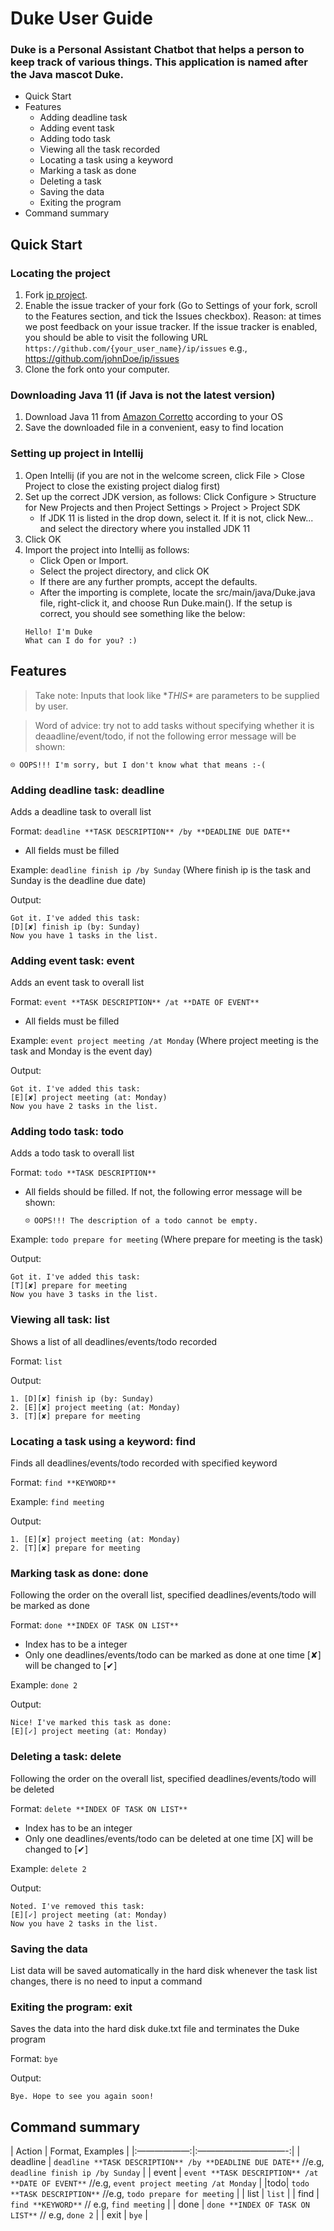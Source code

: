 # Duke User Guide

### Duke is a Personal Assistant Chatbot that helps a person to keep track of various things. This application is named after the Java mascot Duke.

* Quick Start
* Features 
   - Adding deadline task
   - Adding event task
   - Adding todo task
   - Viewing all the task recorded
   - Locating a task using a keyword
   - Marking a task as done
   - Deleting a task
   - Saving the data
   - Exiting the program
* Command summary




## Quick Start
### Locating the project
1) Fork [ip project](https://github.com/nus-cs2113-AY2021S1/ip).
2) Enable the issue tracker of your fork (Go to Settings of your fork, scroll to the Features section, and tick the Issues checkbox). Reason: at times we post feedback on your issue tracker.
If the issue tracker is enabled, you should be able to visit the following URL `https://github.com/{your_user_name}/ip/issues` e.g., https://github.com/johnDoe/ip/issues
3) Clone the fork onto your computer.




### Downloading Java 11 (if Java is not the latest version)
1) Download Java 11 from [Amazon Corretto](https://docs.aws.amazon.com/corretto/latest/corretto-11-ug/downloads-list.html) according to your OS
2) Save the downloaded file in a convenient, easy to find location



### Setting up project in Intellij
1) Open Intellij (if you are not in the welcome screen, click File > Close Project to close the existing project dialog first)
2) Set up the correct JDK version, as follows: Click Configure > Structure for New Projects and then Project Settings > Project > Project SDK
   - If JDK 11 is listed in the drop down, select it. If it is not, click New... and select the directory where you installed JDK 11
3) Click OK
4) Import the project into Intellij as follows:
   - Click Open or Import.	
   - Select the project directory, and click OK
   - If there are any further prompts, accept the defaults.
   - After the importing is complete, locate the src/main/java/Duke.java file, right-click it, and choose Run Duke.main(). If the setup is correct, you should see something like the below:
   ```
   Hello! I'm Duke
   What can I do for you? :)
   ```




## Features
> Take note: Inputs that look like \**THIS\** are parameters to be supplied by user.

> Word of advice: try not to add tasks without specifying whether it is deaadline/event/todo, if not the following error message will be shown:
```
☹ OOPS!!! I'm sorry, but I don't know what that means :-(
```



### Adding deadline task: deadline

Adds a deadline task to overall list

Format: `deadline **TASK DESCRIPTION** /by **DEADLINE DUE DATE**`
* All fields must be filled

Example: `deadline finish ip /by Sunday` (Where finish ip is the task and Sunday is the deadline due date)

Output:
```
Got it. I've added this task:
[D][✘] finish ip (by: Sunday)
Now you have 1 tasks in the list.
```




### Adding event task: event 

Adds an event task to overall list

Format: `event **TASK DESCRIPTION** /at **DATE OF EVENT**`
* All fields must be filled

Example: `event project meeting /at Monday` (Where project meeting is the task and Monday is the event day)

Output:
```
Got it. I've added this task:
[E][✘] project meeting (at: Monday)
Now you have 2 tasks in the list.
```



### Adding todo task: todo

Adds a todo task to overall list

Format: `todo **TASK DESCRIPTION**`
* All fields should be filled. If not, the following error message will be shown:
   ```
   ☹ OOPS!!! The description of a todo cannot be empty.
   ```

Example: `todo prepare for meeting` (Where prepare for meeting is the task)

Output:
```
Got it. I've added this task:
[T][✘] prepare for meeting
Now you have 3 tasks in the list.
```




### Viewing all task: list

Shows a list of all deadlines/events/todo recorded

Format: `list`

Output:
```
1. [D][✘] finish ip (by: Sunday)
2. [E][✘] project meeting (at: Monday)
3. [T][✘] prepare for meeting
```



### Locating a task using a keyword: find

Finds all deadlines/events/todo recorded with specified keyword 

Format: `find **KEYWORD**`

Example: `find meeting`

Output:
```
1. [E][✘] project meeting (at: Monday)
2. [T][✘] prepare for meeting
```




### Marking task as done: done

Following the order on the overall list, specified deadlines/events/todo will be marked as done

Format: `done **INDEX OF TASK ON LIST**`
* Index has to be a integer
* Only one deadlines/events/todo can be marked as done at one time
[✘] will be changed to [✔]

Example: `done 2`

Output:
```
Nice! I've marked this task as done:
[E][✓] project meeting (at: Monday)
```




### Deleting a task: delete

Following the order on the overall list, specified deadlines/events/todo will be deleted

Format: `delete **INDEX OF TASK ON LIST**`
* Index has to be an integer
* Only one deadlines/events/todo can be deleted at one time
[X] will be changed to [✔]

Example: `delete 2`

Output:
```
Noted. I've removed this task:
[E][✓] project meeting (at: Monday)
Now you have 2 tasks in the list.
```




### Saving the data

List data will be saved automatically in the hard disk whenever the task list changes, there is no need to input a command




### Exiting the program: exit

Saves the data into the hard disk duke.txt file and terminates the Duke program

Format: `bye`

Output:
```
Bye. Hope to see you again soon!
```



## Command summary
|    Action    |      Format, Examples     |
|:——————:|:——————————-:|
|       deadline   |    `deadline **TASK DESCRIPTION** /by **DEADLINE DUE DATE**`    //e.g, `deadline finish ip /by Sunday`               |
|       event        |         `event **TASK DESCRIPTION** /at **DATE OF EVENT**` //e.g, `event project meeting /at Monday`             |
|todo|        `todo **TASK DESCRIPTION**`  //e.g, `todo prepare for meeting`        |
|          list             |            `list`            |
|           find         |  `find **KEYWORD**` // e.g, `find meeting`                   |
|           done                |       `done **INDEX OF TASK ON LIST**` // e.g, `done 2`         |
|             exit             |                 `bye`          |
